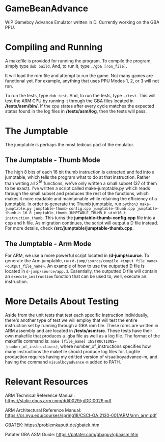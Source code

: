 # GameBeanAdvance
WIP Gameboy Advance Emulator written in D. Currently working on the GBA PPU.

# Compiling and Running
A makefile is provided for running the program. To compile the program, simply type `dub build`. And, to run it, type `./gba [rom_file]`.

It will load the rom file and attempt to run the game. Not many games are functional yet. For example, anything that uses PPU Modes 1, 2, or 3 will not run.

To run the tests, type `dub test`. And, to run the tests, type `./test`. This will test the ARM CPU by running it through the GBA files located in __/tests/asm/bin/__. If the cpu states after every cycle matches the expected states found in the log files in __/tests/asm/log__, then the tests will pass.

# The Jumptable
The jumptable is perhaps the most tedious part of the emulator. 

## The Jumptable - Thumb Mode
The high 8 bits of each 16 bit thumb instruction is extracted and fed into a jumptable, which tells the program what to do at that instruction. Rather than writing all 2<sup>16</sup> functions, we've only written a small subset (37 of them to be exact). I've written a script called make-jumptable.py which reads through the small subset and produces the rest of the functions, which makes it more readable and maintainable while retaining the efficiency of a jumptable. In order to generate the Thumb jumptable, run `python3 make-jumptable.py jumptable-thumb-config.cpp jumptable-thumb.cpp jumptable-thumb.h 16 8 jumptable_thumb JUMPTABLE_THUMB_H uint16_t instruction_thumb`. This turns the __jumptable-thumb-config.cpp__ file into a cpp and h file. As migration continues, the script will output a D file instead. For more details, check __/src/jumptable/jumptable-thumb.cpp__.

## The Jumptable - Arm Mode
For ARM, we use a more powerful script located in __/d-jump/source__. To generate the Arm jumptable, run `d-jump/source/compile <input_file_name> <output_file_name>`. An example of how to use the outputted D file is located in `d-jump/source/app.d`. Essentially, the outputted D file will contain an `execute_instruction` function that can be used to, well, execute an instruction.

# More Details About Testing
Aside from the unit tests that test each specific instruction individually, there's another type of test we will employ that will test the entire instruction set by running through a GBA rom file. These roms are written in ARM assembly and are located in __/tests/asm/src__. These tests have their own makefile that produces a .gba file as well as a log file. The format of the makefile command is: `make [file_name] INSTRUCTIONS=[number_of_instructions]`, where number_of_instructions specifies how many instructions the makefile should produce log files for. Logfile production requires having my editted version of visualboyadvance-m, and having the command `visualboyadvance-m` added to PATH.

# Relevant Resources
ARM Technical Reference Manual: https://static.docs.arm.com/ddi0029/g/DDI0029.pdf

ARM Architectural Reference Manual: https://cs.nyu.edu/courses/spring18/CSCI-GA.2130-001/ARM/arm_arm.pdf

GBATEK: https://problemkaputt.de/gbatek.htm

Patater GBA ASM Guide: https://patater.com/gbaguy/gbaasm.htm